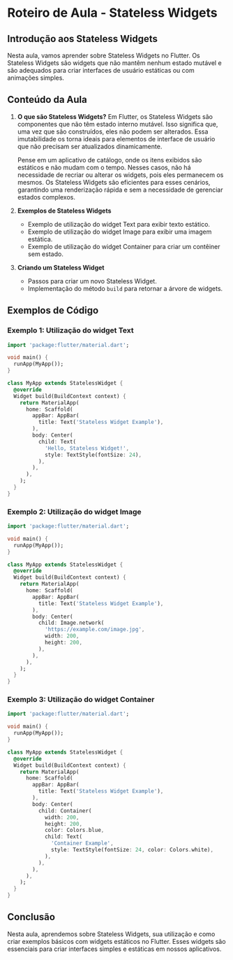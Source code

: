 # Roteiro de Aula - Stateless Widgets

## Introdução aos Stateless Widgets

Nesta aula, vamos aprender sobre Stateless Widgets no Flutter. Os Stateless Widgets são widgets que não mantêm nenhum estado mutável e são adequados para criar interfaces de usuário estáticas ou com animações simples.

## Conteúdo da Aula

1. **O que são Stateless Widgets?**
   Em Flutter, os Stateless Widgets são componentes que não têm estado interno mutável. Isso significa que, uma vez que são construídos, eles não podem ser alterados. Essa imutabilidade os torna ideais para elementos de interface de usuário que não precisam ser atualizados dinamicamente.
   
   Pense em um aplicativo de catálogo, onde os itens exibidos são estáticos e não mudam com o tempo. Nesses casos, não há necessidade de recriar ou alterar os widgets, pois eles permanecem os mesmos. Os Stateless Widgets são eficientes para esses cenários, garantindo uma renderização rápida e sem a necessidade de gerenciar estados complexos.

2. **Exemplos de Stateless Widgets**
   - Exemplo de utilização do widget Text para exibir texto estático.
   - Exemplo de utilização do widget Image para exibir uma imagem estática.
   - Exemplo de utilização do widget Container para criar um contêiner sem estado.

3. **Criando um Stateless Widget**
   - Passos para criar um novo Stateless Widget.
   - Implementação do método `build` para retornar a árvore de widgets.

## Exemplos de Código

### Exemplo 1: Utilização do widget Text

```dart
import 'package:flutter/material.dart';

void main() {
  runApp(MyApp());
}

class MyApp extends StatelessWidget {
  @override
  Widget build(BuildContext context) {
    return MaterialApp(
      home: Scaffold(
        appBar: AppBar(
          title: Text('Stateless Widget Example'),
        ),
        body: Center(
          child: Text(
            'Hello, Stateless Widget!',
            style: TextStyle(fontSize: 24),
          ),
        ),
      ),
    );
  }
}
```

### Exemplo 2: Utilização do widget Image

```dart
import 'package:flutter/material.dart';

void main() {
  runApp(MyApp());
}

class MyApp extends StatelessWidget {
  @override
  Widget build(BuildContext context) {
    return MaterialApp(
      home: Scaffold(
        appBar: AppBar(
          title: Text('Stateless Widget Example'),
        ),
        body: Center(
          child: Image.network(
            'https://example.com/image.jpg',
            width: 200,
            height: 200,
          ),
        ),
      ),
    );
  }
}
```

### Exemplo 3: Utilização do widget Container

```dart
import 'package:flutter/material.dart';

void main() {
  runApp(MyApp());
}

class MyApp extends StatelessWidget {
  @override
  Widget build(BuildContext context) {
    return MaterialApp(
      home: Scaffold(
        appBar: AppBar(
          title: Text('Stateless Widget Example'),
        ),
        body: Center(
          child: Container(
            width: 200,
            height: 200,
            color: Colors.blue,
            child: Text(
              'Container Example',
              style: TextStyle(fontSize: 24, color: Colors.white),
            ),
          ),
        ),
      ),
    );
  }
}
```

## Conclusão

Nesta aula, aprendemos sobre Stateless Widgets, sua utilização e como criar exemplos básicos com widgets estáticos no Flutter. Esses widgets são essenciais para criar interfaces simples e estáticas em nossos aplicativos.